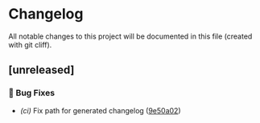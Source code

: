 # Changelog

All notable changes to this project will be documented in this file (created with git cliff).

## [unreleased]

### 🐛 Bug Fixes


- *(ci)* Fix path for generated changelog ([9e50a02](https://github.com/amasotti/rust-json-reader/commit/9e50a0295272b0ef76a1b7b9a83c15e8a202c293))

<!-- generated by git-cliff -->
